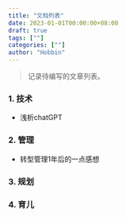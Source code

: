 ```yaml
---
title: "文档列表"
date: 2023-01-01T00:00:00+08:00
draft: true
tags: [""]
categories: [""]
author: "Hobbin"
---
```


> 记录待编写的文章列表。

### 1. 技术

* 浅析chatGPT

### 2. 管理

* 转型管理1年后的一点感想

### 3. 规划 

### 4. 育儿
